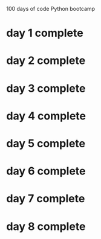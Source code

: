 100 days of code
Python bootcamp
# day 1 complete
# day 2 complete
# day 3 complete
# day 4 complete
# day 5 complete
# day 6 complete
# day 7 complete
# day 8 complete
